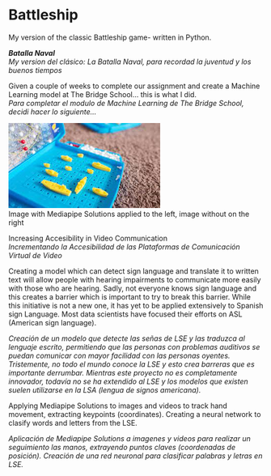 # Battleship
My version of the classic Battleship game- written in Python.

<strong><em>Batalla Naval</em></strong><br>
<em>My version del clásico: La Batalla Naval, para recordad la juventud y los buenos tiempos </em>

Given a couple of weeks to complete our assignment and create a Machine Learning model at The Bridge School... this is what I did. <br>
<em>Para completar el modulo de Machine Learning de The Bridge School, decidi hacer lo siguiente... </em>

![Classic Childhood Game](img/battleship_im.jpeg?raw=true "Battleship, Classic Game") 
<br>Image with Mediapipe Solutions applied to the left, image without on the right

Increasing Accesibility in Video Communication<br>
<em>Incrementando la Accesibilidad de las Plataformas de Comunicación Virtual de Video</em>

Creating a model which can detect sign language and translate it to written text will allow people with hearing impairments to communicate more easily with those who are hearing. Sadly, not everyone knows sign language and this creates a barrier which is important to try to break this barrier. 
While this initiative is not a new one, it has yet to be applied extensively to Spanish sign Language. Most data scientists have focused their efforts on ASL (American sign language). 

<em>Creación de un modelo que detecte las señas de LSE y las traduzca al lenguaje escrito, permitiendo que las personas con problemas auditivos se puedan comunicar con mayor facilidad con las personas oyentes. Tristemente, no todo el mundo conoce la LSE y esto crea barreras que es importante derrumbar. Mientras este proyecto no es completamente innovador, todavía no se ha extendido al LSE y los modelos que existen suelen utilizarse en la LSA (lengua de signos americana).</em>

Applying Mediapipe Solutions to images and videos to track hand movement, extracting keypoints (coordinates). Creating a neural network to clasify words and letters from the LSE. 

<em>Aplicación de Mediapipe Solutions a imagenes y videos para realizar un seguimiento las manos, extrayendo puntos claves (coordenadas de posición). Creación de una red neuronal para clasificar palabras y letras en LSE. </em>
